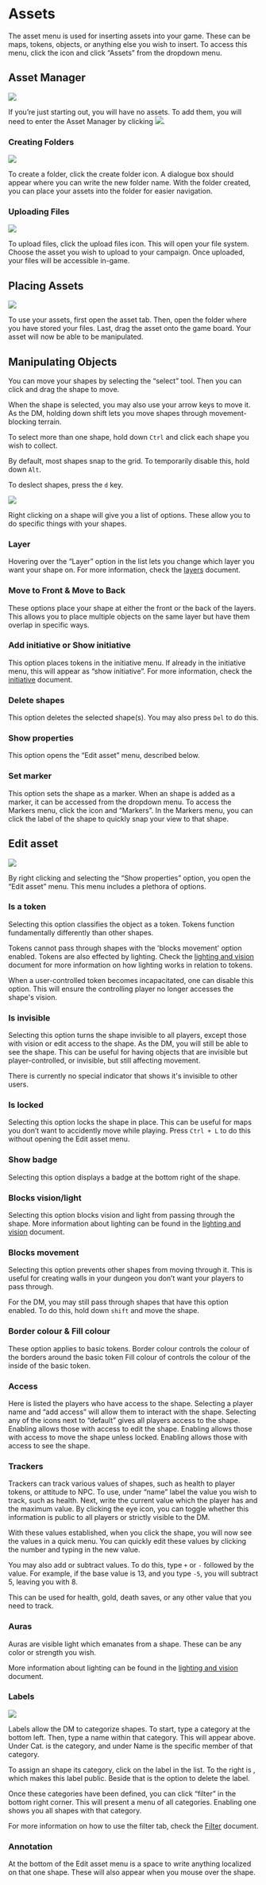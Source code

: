# Assets

The asset menu is used for inserting assets into your game. 
These can be maps, tokens, objects, or anything else you wish to insert. 
To access this menu, click the <font-awesome :icon="['fas', 'cog']"/> icon and click “Assets” from the dropdown menu.

## Asset Manager

![](./asset-manager.png)

If you’re just starting out, you will have no assets. 
To add them, you will need to enter the Asset Manager by clicking ![](./assets-link.png).

### Creating Folders

![](./asset-manager-create-folder.png)

To create a folder, click the create folder icon.
A dialogue box should appear where you can write the new folder name.
With the folder created, you can place your assets into the folder for easier navigation.

### Uploading Files

![](./asset-manager-upload-files.png)

To upload files, click the upload files icon.
This will open your file system.
Choose the asset you wish to upload to your campaign.
Once uploaded, your files will be accessible in-game. 

## Placing Assets

![](./asset-example.gif)

To use your assets, first open the asset tab. 
Then, open the folder where you have stored your files.
Last, drag the asset onto the game board. 
Your asset will now be able to be manipulated.

## Manipulating Objects

You can move your shapes by selecting the “select” tool.
Then you can click and drag the shape to move.

When the shape is selected, you may also use your arrow keys to move it.
As the DM, holding down shift lets you move shapes through movement-blocking terrain.

To select more than one shape, hold down ```Ctrl``` and click each shape you wish to collect.

By default, most shapes snap to the grid.
To temporarily disable this, hold down ```Alt```. 

To deslect shapes, press the ```d``` key. 

![](./asset-list.png)

Right clicking on a shape will give you a list of options.
These allow you to do specific things with your shapes.

### Layer

Hovering over the “Layer” option in the list lets you change which layer you want your shape on.
For more information, check the [layers](/docs/dm/layers/) document.

### Move to Front & Move to Back

These options place your shape at either the front or the back of the layers.
This allows you to place multiple objects on the same layer but have them overlap in specific ways.

### Add initiative or Show initiative

This option places tokens in the initiative menu.
If already in the initiative menu, this will appear as “show initiative”.
For more information, check the [initiative](/docs/tools/intiative/) document.

### Delete shapes

This option deletes the selected shape(s).
You may also press ```Del``` to do this.

### Show properties

This option opens the “Edit asset” menu, described below.

### Set marker

This option sets the shape as a marker.
When an shape is added as a marker, it can be accessed from the dropdown menu.
To access the Markers menu, click the <font-awesome :icon="['fas', 'cog']"/> icon and “Markers”.
In the Markers menu, you can click the label of the shape to quickly snap your view to that shape.

## Edit asset

![](./edit-asset.png)

By right clicking and selecting the “Show properties” option, you open the “Edit asset” menu.
This menu includes a plethora of options.

### Is a token

Selecting this option classifies the object as a token. 
Tokens function fundamentally differently than other shapes.

Tokens cannot pass through shapes with the 'blocks movement' option enabled. 
Tokens are also effected by lighting.
Check the [lighting and vision](/docs/dm/light-shadows/) document for more information on how lighting works in relation to tokens.

When a user-controlled token becomes incapacitated, one can disable this option. 
This will ensure the controlling player no longer accesses the shape's vision.

### Is invisible

Selecting this option turns the shape invisible to all players, except those with vision or edit access to the shape.
As the DM, you will still be able to see the shape.
This can be useful for having objects that are invisible but player-controlled, or invisible, but still affecting movement. 

There is currently no special indicator that shows it's invisible to other users. 

### Is locked

Selecting this option locks the shape in place.
This can be useful for maps you don’t want to accidently move while playing.
Press ```Ctrl + L``` to do this without opening the Edit asset menu.

### Show badge

Selecting this option displays a badge at the bottom right of the shape.

### Blocks vision/light

Selecting this option blocks vision and light from passing through the shape.
More information about lighting can be found in the [lighting and vision](/docs/dm/light-shadows/) document.

### Blocks movement

Selecting this option prevents other shapes from moving through it.
This is useful for creating walls in your dungeon you don’t want your players to pass through.

For the DM, you may still pass through shapes that have this option enabled. 
To do this, hold down ```shift``` and move the shape.

### Border colour & Fill colour

These option applies to basic tokens.
Border colour controls the colour of the borders around the basic token
Fill colour of controls the colour of the inside of the basic token.

### Access

Here is listed the players who have access to the shape.
Selecting a player name and “add access” will allow them to interact with the shape.
Selecting any of the icons next to “default” gives all players access to the shape.
Enabling <font-awesome :icon="['fas', 'pencil']"/>  allows those with access to edit the shape.
Enabling <font-awesome :icon="['fas', 'arrowsalt']"/>  allows those with access to move the shape unless locked.
Enabling <font-awesome :icon="['fas', 'lightbulb']"/>  allows those with access to see the shape. 

### Trackers

Trackers can track various values of shapes, such as health to player tokens, or attitude to NPC.
To use, under “name” label the value you wish to track, such as health.
Next, write the current value which the player has and the maximum value.
By clicking the eye icon, you can toggle whether this information is public to all players or strictly visible to the DM.

With these values established, when you click the shape, you will now see the values in a quick menu.
You can quickly edit these values by clicking the number and typing in the new value.

You may also add or subtract values.
To do this, type ```+``` or ```-``` followed by the value.
For example, if the base value is 13, and you type ```-5```, you will subtract 5, leaving you with 8. 

This can be used for health, gold, death saves, or any other value that you need to track. 

### Auras

Auras are visible light which emanates from a shape.
These can be any color or strength you wish.

More information about lighting can be found in the [lighting and vision](/docs/dm/light-shadows/) document.

### Labels

![](./label-manager.png)

Labels allow the DM to categorize shapes.
To start, type a category at the bottom left.
Then, type a name within that category.
This will appear above.
Under Cat. is the category, and under Name is the specific member of that category.

To assign an shape its category, click on the label in the list.
To the right is <font-awesome :icon="['fas', 'eye']"/> , which makes this label public.
Beside that is the option to delete the label.

Once these categories have been defined, you can click “filter” in the bottom right corner.
This will present a menu of all categories.
Enabling one shows you all shapes with that category.

For more information on how to use the filter tab, check the [Filter](/docs/tools/filter/) document.

### Annotation

At the bottom of the Edit asset menu is a space to write anything localized on that one shape.
These will also appear when you mouse over the shape.
